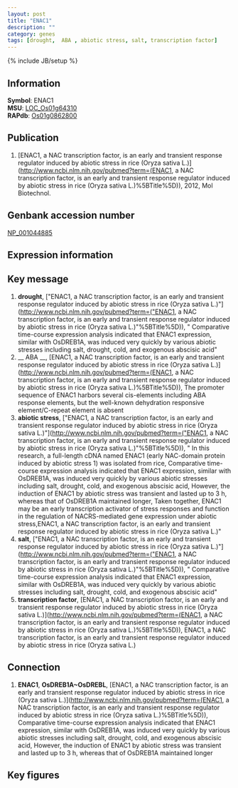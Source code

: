 ```yaml
---
layout: post
title: "ENAC1"
description: ""
category: genes
tags: [drought,  ABA , abiotic stress, salt, transcription factor]
---
```

{% include JB/setup %}

## Information
__Symbol__: ENAC1  
__MSU__: [LOC_Os01g64310](http://rice.plantbiology.msu.edu/cgi-bin/ORF_infopage.cgi?orf=LOC_Os01g64310)  
__RAPdb__: [Os01g0862800](http://rapdb.dna.affrc.go.jp/viewer/gbrowse_details/irgsp1?name=Os01g0862800)  

## Publication
1. [ENAC1, a NAC transcription factor, is an early and transient response regulator induced by abiotic stress in rice (Oryza sativa L.)](http://www.ncbi.nlm.nih.gov/pubmed?term=(ENAC1, a NAC transcription factor, is an early and transient response regulator induced by abiotic stress in rice (Oryza sativa L.)%5BTitle%5D)), 2012, Mol Biotechnol.

## Genbank accession number
[NP_001044885](http://www.ncbi.nlm.nih.gov/nuccore/NP_001044885)

## Expression information

## Key message
1. __drought__, ["ENAC1, a NAC transcription factor, is an early and transient response regulator induced by abiotic stress in rice (Oryza sativa L.)"](http://www.ncbi.nlm.nih.gov/pubmed?term=("ENAC1, a NAC transcription factor, is an early and transient response regulator induced by abiotic stress in rice (Oryza sativa L.)"%5BTitle%5D)), " Comparative time-course expression analysis indicated that ENAC1 expression, similar with OsDREB1A, was induced very quickly by various abiotic stresses including salt, drought, cold, and exogenous abscisic acid"
2. __ ABA __, [ENAC1, a NAC transcription factor, is an early and transient response regulator induced by abiotic stress in rice (Oryza sativa L.)](http://www.ncbi.nlm.nih.gov/pubmed?term=(ENAC1, a NAC transcription factor, is an early and transient response regulator induced by abiotic stress in rice (Oryza sativa L.)%5BTitle%5D)),  The promoter sequence of ENAC1 harbors several cis-elements including ABA response elements, but the well-known dehydration responsive element/C-repeat element is absent
3. __abiotic stress__, ["ENAC1, a NAC transcription factor, is an early and transient response regulator induced by abiotic stress in rice (Oryza sativa L.)"](http://www.ncbi.nlm.nih.gov/pubmed?term=("ENAC1, a NAC transcription factor, is an early and transient response regulator induced by abiotic stress in rice (Oryza sativa L.)"%5BTitle%5D)), " In this research, a full-length cDNA named ENAC1 (early NAC-domain protein induced by abiotic stress 1) was isolated from rice, Comparative time-course expression analysis indicated that ENAC1 expression, similar with OsDREB1A, was induced very quickly by various abiotic stresses including salt, drought, cold, and exogenous abscisic acid, However, the induction of ENAC1 by abiotic stress was transient and lasted up to 3 h, whereas that of OsDREB1A maintained longer, Taken together, ENAC1 may be an early transcription activator of stress responses and function in the regulation of NACRS-mediated gene expression under abiotic stress,ENAC1, a NAC transcription factor, is an early and transient response regulator induced by abiotic stress in rice (Oryza sativa L.)"
4. __salt__, ["ENAC1, a NAC transcription factor, is an early and transient response regulator induced by abiotic stress in rice (Oryza sativa L.)"](http://www.ncbi.nlm.nih.gov/pubmed?term=("ENAC1, a NAC transcription factor, is an early and transient response regulator induced by abiotic stress in rice (Oryza sativa L.)"%5BTitle%5D)), " Comparative time-course expression analysis indicated that ENAC1 expression, similar with OsDREB1A, was induced very quickly by various abiotic stresses including salt, drought, cold, and exogenous abscisic acid"
5. __transcription factor__, [ENAC1, a NAC transcription factor, is an early and transient response regulator induced by abiotic stress in rice (Oryza sativa L.)](http://www.ncbi.nlm.nih.gov/pubmed?term=(ENAC1, a NAC transcription factor, is an early and transient response regulator induced by abiotic stress in rice (Oryza sativa L.)%5BTitle%5D)), ENAC1, a NAC transcription factor, is an early and transient response regulator induced by abiotic stress in rice (Oryza sativa L.)

## Connection
1. __ENAC1__, __OsDREB1A~OsDREBL__, [ENAC1, a NAC transcription factor, is an early and transient response regulator induced by abiotic stress in rice (Oryza sativa L.)](http://www.ncbi.nlm.nih.gov/pubmed?term=(ENAC1, a NAC transcription factor, is an early and transient response regulator induced by abiotic stress in rice (Oryza sativa L.)%5BTitle%5D)),  Comparative time-course expression analysis indicated that ENAC1 expression, similar with OsDREB1A, was induced very quickly by various abiotic stresses including salt, drought, cold, and exogenous abscisic acid, However, the induction of ENAC1 by abiotic stress was transient and lasted up to 3 h, whereas that of OsDREB1A maintained longer

## Key figures


